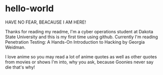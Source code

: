 # hello-world

HAVE NO FEAR, BEACAUSE I AM HERE!

Thanks for reading my readme, I'm a cyber operations student at Dakota State University and this is my first time using github. Currently I'm reading Penetration Testing: A Hands-On Introduction to Hacking by Georgia Weidman.

I love anime so you may read a lot of anime quotes as well as other quotes from movies or shows I'm into, why you ask, because Goonies never say die that's why!
